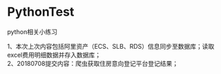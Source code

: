 # PythonTest
python相关小练习

1、本次上次内容包括阿里资产（ECS、SLB、RDS）信息同步至数据库；读取excel费用明细数据并存入数据库；<br/>
2、20180708提交内容：爬虫获取住房意向登记平台登记结果；

